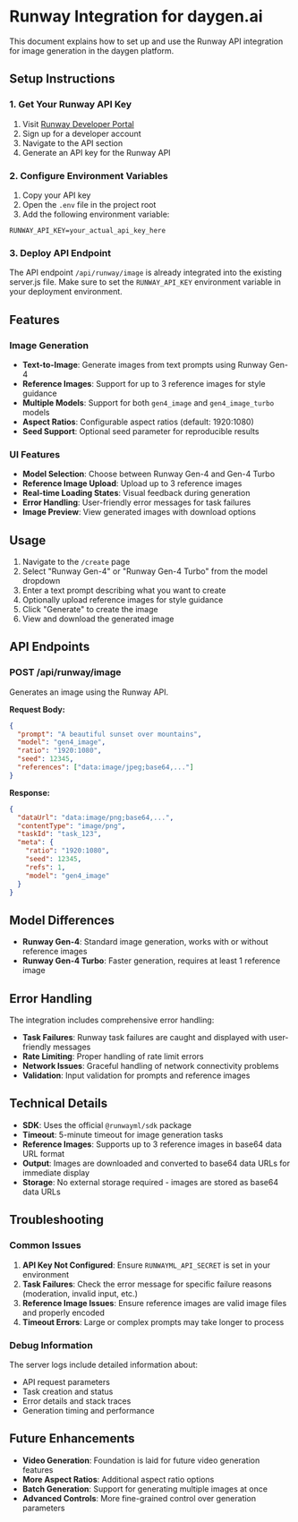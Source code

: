 # Runway Integration for daygen.ai

This document explains how to set up and use the Runway API integration for image generation in the daygen platform.

## Setup Instructions

### 1. Get Your Runway API Key

1. Visit [Runway Developer Portal](https://docs.dev.runwayml.com/)
2. Sign up for a developer account
3. Navigate to the API section
4. Generate an API key for the Runway API

### 2. Configure Environment Variables

1. Copy your API key
2. Open the `.env` file in the project root
3. Add the following environment variable:

```env
RUNWAY_API_KEY=your_actual_api_key_here
```

### 3. Deploy API Endpoint

The API endpoint `/api/runway/image` is already integrated into the existing server.js file. Make sure to set the `RUNWAY_API_KEY` environment variable in your deployment environment.

## Features

### Image Generation
- **Text-to-Image**: Generate images from text prompts using Runway Gen-4
- **Reference Images**: Support for up to 3 reference images for style guidance
- **Multiple Models**: Support for both `gen4_image` and `gen4_image_turbo` models
- **Aspect Ratios**: Configurable aspect ratios (default: 1920:1080)
- **Seed Support**: Optional seed parameter for reproducible results

### UI Features
- **Model Selection**: Choose between Runway Gen-4 and Gen-4 Turbo
- **Reference Image Upload**: Upload up to 3 reference images
- **Real-time Loading States**: Visual feedback during generation
- **Error Handling**: User-friendly error messages for task failures
- **Image Preview**: View generated images with download options

## Usage

1. Navigate to the `/create` page
2. Select "Runway Gen-4" or "Runway Gen-4 Turbo" from the model dropdown
3. Enter a text prompt describing what you want to create
4. Optionally upload reference images for style guidance
5. Click "Generate" to create the image
6. View and download the generated image

## API Endpoints

### POST /api/runway/image

Generates an image using the Runway API.

**Request Body:**
```json
{
  "prompt": "A beautiful sunset over mountains",
  "model": "gen4_image",
  "ratio": "1920:1080",
  "seed": 12345,
  "references": ["data:image/jpeg;base64,..."]
}
```

**Response:**
```json
{
  "dataUrl": "data:image/png;base64,...",
  "contentType": "image/png",
  "taskId": "task_123",
  "meta": {
    "ratio": "1920:1080",
    "seed": 12345,
    "refs": 1,
    "model": "gen4_image"
  }
}
```

## Model Differences

- **Runway Gen-4**: Standard image generation, works with or without reference images
- **Runway Gen-4 Turbo**: Faster generation, requires at least 1 reference image

## Error Handling

The integration includes comprehensive error handling:
- **Task Failures**: Runway task failures are caught and displayed with user-friendly messages
- **Rate Limiting**: Proper handling of rate limit errors
- **Network Issues**: Graceful handling of network connectivity problems
- **Validation**: Input validation for prompts and reference images

## Technical Details

- **SDK**: Uses the official `@runwayml/sdk` package
- **Timeout**: 5-minute timeout for image generation tasks
- **Reference Images**: Supports up to 3 reference images in base64 data URL format
- **Output**: Images are downloaded and converted to base64 data URLs for immediate display
- **Storage**: No external storage required - images are stored as base64 data URLs

## Troubleshooting

### Common Issues

1. **API Key Not Configured**: Ensure `RUNWAYML_API_SECRET` is set in your environment
2. **Task Failures**: Check the error message for specific failure reasons (moderation, invalid input, etc.)
3. **Reference Image Issues**: Ensure reference images are valid image files and properly encoded
4. **Timeout Errors**: Large or complex prompts may take longer to process

### Debug Information

The server logs include detailed information about:
- API request parameters
- Task creation and status
- Error details and stack traces
- Generation timing and performance

## Future Enhancements

- **Video Generation**: Foundation is laid for future video generation features
- **More Aspect Ratios**: Additional aspect ratio options
- **Batch Generation**: Support for generating multiple images at once
- **Advanced Controls**: More fine-grained control over generation parameters
